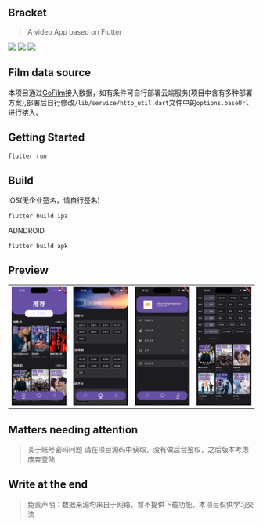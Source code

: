 ## Bracket

> A video App based on Flutter

<img src="https://img.shields.io/badge/dart-v3.2.6%20(stable)-blue">
<img src="https://img.shields.io/badge/flutter-v3.16.9-red">
<img src="https://img.shields.io/badge/fvm-v2.4.1-yellow">

## Film data source

本项目通过[GoFilm](https://github.com/ProudMuBai/GoFilm)接入数据，如有条件可自行部署云端服务(项目中含有多种部署方案),部署后自行修改`/lib/service/http_util.dart`文件中的`options.baseUrl`进行接入。

## Getting Started

```
flutter run
```

## Build

IOS(无企业签名，请自行签名)

```
flutter build ipa
```

ADNDROID

```
flutter build apk
```

## Preview

|                                    |                                    |                                    |                                    |
| ---------------------------------- | ---------------------------------- | ---------------------------------- | ---------------------------------- |
| ![推荐](./preview/推荐.png "推荐") | ![分类](./preview/分类.png "分类") | ![我的](./preview/我的.png "我的") | ![详情](./preview/详情.png "详情") |

## Matters needing attention

> 关于账号密码问题
> 请在项目源码中获取，没有做后台鉴权，之后版本考虑废弃登陆

## Write at the end

> 免责声明：数据来源均来自于网络，暂不提供下载功能，本项目仅供学习交流
